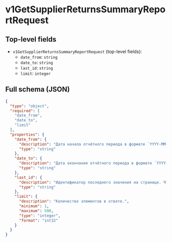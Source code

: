 # v1GetSupplierReturnsSummaryReportRequest

## Top-level fields
- `v1GetSupplierReturnsSummaryReportRequest` (top-level fields):
  - `date_from`: `string`
  - `date_to`: `string`
  - `last_id`: `string`
  - `limit`: `integer`

## Full schema (JSON)
```json
{
  "type": "object",
  "required": [
    "date_from",
    "date_to",
    "limit"
  ],
  "properties": {
    "date_from": {
      "description": "Дата начала отчётного периода в формате `YYYY-MM-DD`.",
      "type": "string"
    },
    "date_to": {
      "description": "Дата окончания отчётного периода в формате `YYYY-MM-DD`.",
      "type": "string"
    },
    "last_id": {
      "description": "Идентификатор последнего значения на странице. Чтобы получить следующие значения, укажите `last_id` из ответа предыдущего запроса.",
      "type": "string"
    },
    "limit": {
      "description": "Количество элементов в ответе.",
      "minimum": 1,
      "maximum": 500,
      "type": "integer",
      "format": "int32"
    }
  }
}
```
